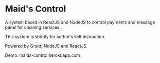 # Maid's Control

A system based in ReactJS and NodeJS to control payments and message panel for cleaning services.

This system is strictly for author's self instruction. 

Powered by Grunt, NodeJS and ReactJS.

Demo: maids-control.herokuapp.com
